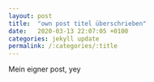 ```yaml
---
layout: post
title:  "own post titel überschrieben"
date:   2020-03-13 22:07:05 +0100
categories: jekyll update
permalink: /:categories/:title
---
```



Mein eigner post, yey
